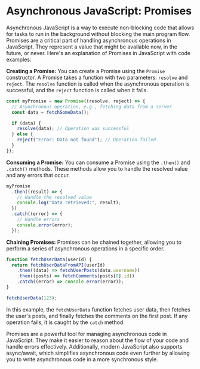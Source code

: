 # Asynchronous JavaScript: Promises

Asynchronous JavaScript is a way to execute non-blocking code that allows for tasks to run in the background without blocking the main program flow. Promises are a critical part of handling asynchronous operations in JavaScript. They represent a value that might be available now, in the future, or never. Here's an explanation of Promises in JavaScript with code examples:

**Creating a Promise:**
You can create a Promise using the `Promise` constructor. A Promise takes a function with two parameters: `resolve` and `reject`. The `resolve` function is called when the asynchronous operation is successful, and the `reject` function is called when it fails.

```javascript
const myPromise = new Promise((resolve, reject) => {
  // Asynchronous operation, e.g., fetching data from a server
  const data = fetchSomeData();

  if (data) {
    resolve(data); // Operation was successful
  } else {
    reject("Error: Data not found"); // Operation failed
  }
});
```

**Consuming a Promise:**
You can consume a Promise using the `.then()` and `.catch()` methods. These methods allow you to handle the resolved value and any errors that occur.

```javascript
myPromise
  .then((result) => {
    // Handle the resolved value
    console.log("Data retrieved:", result);
  })
  .catch((error) => {
    // Handle errors
    console.error(error);
  });
```

**Chaining Promises:**
Promises can be chained together, allowing you to perform a series of asynchronous operations in a specific order.

```javascript
function fetchUserData(userId) {
  return fetchUserDataFromAPI(userId)
    .then((data) => fetchUserPosts(data.username))
    .then((posts) => fetchComments(posts[0].id))
    .catch((error) => console.error(error));
}

fetchUserData(123);
```

In this example, the `fetchUserData` function fetches user data, then fetches the user's posts, and finally fetches the comments on the first post. If any operation fails, it is caught by the `catch` method.

Promises are a powerful tool for managing asynchronous code in JavaScript. They make it easier to reason about the flow of your code and handle errors effectively. Additionally, modern JavaScript also supports async/await, which simplifies asynchronous code even further by allowing you to write asynchronous code in a more synchronous style.